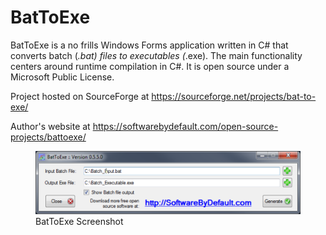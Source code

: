 # BatToExe

BatToExe is a no frills Windows Forms application written in C# that converts batch (*.bat) files to executables (*.exe). The main functionality centers around runtime compilation in C#. It is open source under a Microsoft Public License.

Project hosted on SourceForge at https://sourceforge.net/projects/bat-to-exe/

Author's website at https://softwarebydefault.com/open-source-projects/battoexe/

<figure><img src="battoexe_screenshot.png" src="BatToExe Screenshot">
  <figcaption>BatToExe Screenshot</figcaption>
  </figure>
  
